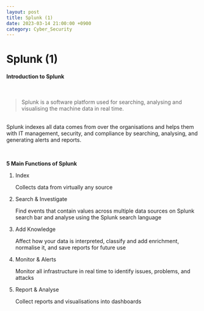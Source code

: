 ```yaml
---
layout: post
title: Splunk (1)
date: 2023-03-14 21:00:00 +0900
category: Cyber_Security
---
```



# Splunk (1)

#### Introduction to Splunk

<br/>


> Splunk is a software platform used for searching, analysing and visualising the machine data in real time.

<br/>Splunk indexes all data comes from over the organisations and helps them with IT management, security, and compliance by searching, analysing, and generating alerts and reports.

<br/>

**5 Main Functions of Splunk**

1. Index

   Collects data from virtually any source

2. Search & Investigate

   Find events that contain values across multiple data sources on Splunk search bar and analyse using the Splunk search language

3. Add Knowledge

   Affect how your data is interpreted, classify and add enrichment, normalise it, and save reports for future use

4. Monitor & Alerts

   Monitor all infrastructure in real time to identify issues, problems, and 		attacks

5. Report & Analyse

   Collect reports and visualisations into dashboards
